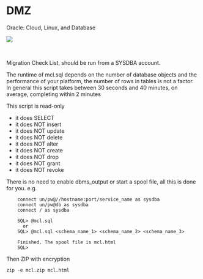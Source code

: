 # DMZ
 Oracle: Cloud, Linux, and Database

<p>
    <img src="https://dns-prefetch.github.io/assets/logos/dmz-header.svg">
</p>

&nbsp;

Migration Check List, should be run from a SYSDBA account.

The runtime of mcl.sql depends on the number of database objects and the performance of your platform, the number of rows in tables is not a factor.  In general this
script takes between 30 seconds and 40 minutes, on average, completing within 2 minutes

This script is read-only

* it does SELECT
* it does NOT insert
* it does NOT update
* it does NOT delete
* it does NOT alter
* it does NOT create
* it does NOT drop
* it does NOT grant
* it does NOT revoke


There is no need to enable dbms_output or start a spool file, all this is done for you.
e.g.

```
    connect un/pw@//hostname:port/service_name as sysdba
    connect un/pw@db as sysdba
    connect / as sysdba

    SQL> @mcl.sql
      or
    SQL> @mcl.sql <schema_name_1> <schema_name_2> <schema_name_3>

    Finished. The spool file is mcl.html
    SQL>
```

Then ZIP with encryption

```
zip -e mcl.zip mcl.html
```


